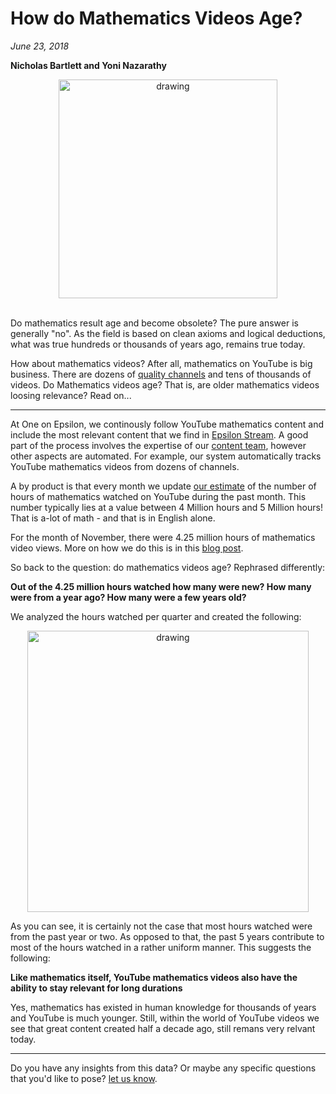 # How do Mathematics Videos Age?  

*June 23, 2018*

**Nicholas Bartlett and Yoni Nazarathy**

<center>
 <img class = "blog-inline-image" src="https://es-app.com/assets/vvv22v.jpg" alt="drawing" width="350px"/>
</center> 
<br>

Do mathematics result age and become obsolete? The pure answer is generally "no".  As the field is based on clean axioms and logical deductions, what was true hundreds or thousands of years ago, remains true today.

How about mathematics videos? After all, mathematics on YouTube is big business. There are dozens of [quality channels](https://epsilonstream.com/topic/channels) and tens of thousands of videos. Do Mathematics videos age? That is, are older mathematics videos loosing relevance? Read on...

---

At One on Epsilon, we continously follow YouTube mathematics content and include the most relevant content that we find in [Epsilon Stream](https://epsilonstream.com). A good part of the process involves the expertise of our [content team](), however other aspects are automated. For example, our system automatically tracks YouTube mathematics videos from dozens of channels. 

A by product is that every month we update [our estimate](https://oneonepsilon.com/epsilonstream/#data-analysis) of the number of hours of mathematics watched on YouTube during the past month. This number typically lies at a value between 4 Million hours and 5 Million hours! That is a-lot of math - and that is in English alone.

For the month of November, there were 4.25 million hours of mathematics video views. More on how we do this is in this [blog post](https://www.1onepsilon.com/single-post/2018/08/07/Counting-Mathematics-on-Youtube).

So back to the question: do mathematics videos age? Rephrased differently: 

**Out of the 4.25 million hours watched how many were new? How many were from a year ago? How many were a few years old?**

We analyzed the hours watched per quarter and created the following:

<center>
 <img class = "blog-inline-image" src="https://es-app.com/blog-assets/hours_watched_november_by_publish_month.png" alt="drawing" width="450px"/>
</center> 

As you can see, it is certainly not the case that most hours watched were from the past year or two. As opposed to that, the past 5 years contribute to most of the hours watched in a rather uniform manner. This suggests the following:

**Like mathematics itself, YouTube mathematics videos also have the ability to stay relevant for long durations** 

Yes, mathematics has existed in human knowledge for thousands of years and YouTube is much younger. Still, within the world of YouTube videos we see that great content created half a decade ago, still remans very relvant today.

---

Do you have any insights from this data? Or maybe any specific questions that you'd like to pose? [let us know](https://oneonepsilon.com/contact/).

<br>
<br>